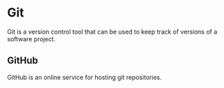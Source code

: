 # Git
Git is a version control tool that can be used to keep track of versions of a software project.
## GitHub
GitHub is an online service for hosting git repositories.








